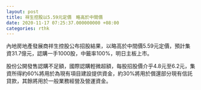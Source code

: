 ```yaml
---
layout: post
title: 祥生控股以5.59元定價　略高於中間價
date: 2020-11-17 07:25:37.000000000 +08:00
categories: rthk
---
```


內地房地產發展商祥生控股公布招股結果，以略高於中間價5.59元定價，預計集資31.7億元，認購一手1000股，中籤率100%，明日主板上市。

股份公開發售認購不足額，國際認購輕微超額，每股招股價介乎4.8元至6.2元，集資所得約60%將用於為現有項目建設提供資金，約30%將用於償還部分現有信託貸款，其餘將用於一般業務經營及營運資金。
